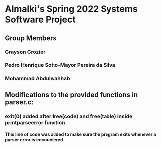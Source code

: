 # Almalki's Spring 2022 Systems Software Project

## Group Members

### Grayson Crozier

### Pedro Henrique Sotto-Mayor Pereira da Silva

### Mohammad Abdulwahhab

## Modifications to the provided functions in parser.c:

### exit(0) added after free(code) and free(table) inside printparseerror function
#### This line of code was added to make sure the program exits whenever a parser error is encountered